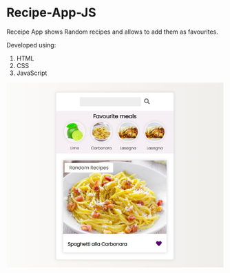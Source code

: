 # Recipe-App-JS
Receipe App shows Random recipes and allows to add them as favourites.

Developed using:
1) HTML
2) CSS
3) JavaScript

![alt text](https://raw.githubusercontent.com/SayaliChinchole/Recipe-App-JS/main/RecipeApp_pic1.jpg)
